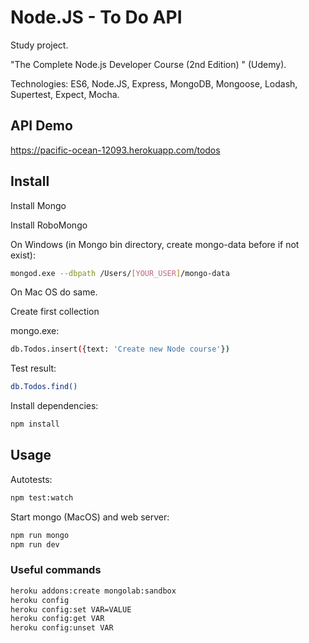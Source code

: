 # Node.JS - To Do API

Study project.

"The Complete Node.js Developer Course (2nd Edition) " (Udemy).

Technologies: ES6, Node.JS, Express, MongoDB, Mongoose, Lodash, Supertest, Expect, Mocha.

## API Demo

https://pacific-ocean-12093.herokuapp.com/todos


## Install

Install Mongo

Install RoboMongo

On Windows (in Mongo bin directory, create mongo-data before if not exist):
````bash
mongod.exe --dbpath /Users/[YOUR_USER]/mongo-data
````
On Mac OS do same.

Create first collection

mongo.exe:
````bash
db.Todos.insert({text: 'Create new Node course'})
````

Test result:
````bash
db.Todos.find()
````

Install dependencies:
````bash
npm install
````

## Usage

Autotests:
````bash
npm test:watch
````

Start mongo (MacOS) and web server:
````bash
npm run mongo
npm run dev
````


### Useful commands

````bash
heroku addons:create mongolab:sandbox
heroku config
heroku config:set VAR=VALUE
heroku config:get VAR
heroku config:unset VAR
````
